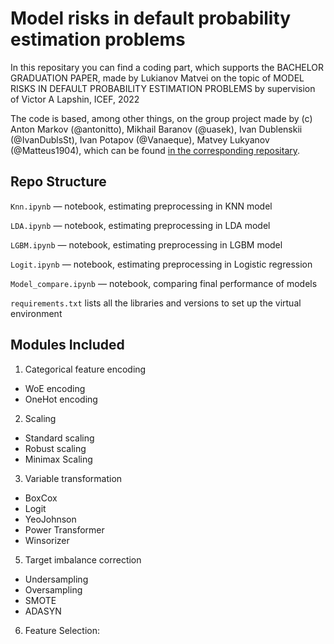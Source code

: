 # Model risks in default probability estimation problems
In this repositary you can find a coding part, which supports the BACHELOR GRADUATION PAPER, made by Lukianov Matvei on the topic of MODEL RISKS IN DEFAULT PROBABILITY ESTIMATION PROBLEMS by supervision of Victor A Lapshin, ICEF, 2022

The code is based, among other things, on the group project made by (c) Anton Markov (@antonitto), Mikhail Baranov (@uasek), Ivan 
Dublenskii (@IvanDublsSt), Ivan Potapov (@Vanaeque), Matvey Lukyanov (@Matteus1904), which can be found [in the corresponding repositary](https://github.com/uasek/credit_scoring_project).

## Repo Structure

`Knn.ipynb` — notebook, estimating preprocessing in KNN model

`LDA.ipynb` — notebook, estimating preprocessing in LDA model

`LGBM.ipynb` — notebook, estimating preprocessing in LGBM model

`Logit.ipynb` — notebook, estimating preprocessing in Logistic regression

`Model_compare.ipynb` — notebook, comparing final performance of models

`requirements.txt` lists all the libraries and versions to set up the virtual environment


## Modules Included

1. Categorical feature encoding
  + WoE encoding
  + OneHot encoding
2. Scaling
  + Standard scaling
  + Robust scaling
  + Minimax Scaling
3. Variable transformation
  + BoxCox
  + Logit
  + YeoJohnson
  + Power Transformer
  + Winsorizer
5. Target imbalance correction
  + Undersampling
  + Oversampling
  + SMOTE
  + ADASYN
6. Feature Selection:

